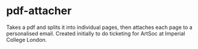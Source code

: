 # pdf-attacher
Takes a pdf and splits it into individual pages, then attaches each page to a personalised email. Created initially to do ticketing for ArtSoc at Imperial College London.
